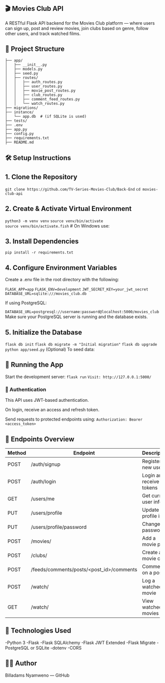 ## 🎬 Movies Club API
A RESTful Flask API backend for the Movies Club platform — where users can sign up, post and review movies, join clubs based on genre, follow other users, and track watched films.

## 📁 Project Structure
```
├── app/
│   ├── __init__.py
│   ├── models.py
│   ├── seed.py
│   ├── routes/
│   │   ├── auth_routes.py
│   │   ├── user_routes.py
│   │   ├── movie_post_routes.py
│   │   ├── club_routes.py
│   │   ├── comment_feed_routes.py
│   │   └── watch_routes.py
├── migrations/
├── instance/
│   └── app.db  # (if SQLite is used)
├── tests/
├── .env
├── app.py
├── config.py
├── requirements.txt
├── README.md
```
## 🛠️ Setup Instructions
## 1. Clone the Repository 

`git clone https://github.com/TV-Series-Movies-Club/Back-End`
`cd movies-club-api`
 ## 2. Create & Activate Virtual Environment 

`python3 -m venv venv`
`source venv/bin/activate`  
`source venv/bin/activate.fish` # On Windows use: 
## 3. Install Dependencies 

`pip install -r requirements.txt`

## 4. Configure Environment Variables 
Create a .env file in the root directory with the following:

`FLASK_APP=app`
`FLASK_ENV=development`
`JWT_SECRET_KEY=your_jwt_secret`
`DATABASE_URL=sqlite:///movies_club.db`

If using PostgreSQL:

`DATABASE_URL=postgresql://username:password@localhost:5000/movies_club`
Make sure your PostgreSQL server is running and the database exists.

## 5. Initialize the Database 

`flask db init`
`flask db migrate -m "Initial migration"`
`flask db upgrade`
`python app/seed.py` (Optional) To seed data:

## 🚀 Running the App 
Start the development server:
`flask run`
`Visit: http://127.0.0.1:5000/`

### 🔐 Authentication
This API uses JWT-based authentication.

On login, receive an access and refresh token.

Send requests to protected endpoints using:
`Authorization: Bearer <access_token>`

## 📮 Endpoints Overview
| Method | Endpoint                                   | Description              |
| ------ | ------------------------------------------ | ------------------------ |
| POST   | /auth/signup                               | Register a new user      |
| POST   | /auth/login                                | Login and receive tokens |
| GET    | /users/me                                  | Get current user info    |
| PUT    | /users/profile                             | Update profile info      |
| PUT    | /users/profile/password                    | Change password          |
| POST   | /movies/                                   | Add a movie post         |
| POST   | /clubs/                                    | Create a movie club      |
| POST   | /feeds/comments/posts/\<post\_id>/comments | Comment on a post        |
| POST   | /watch/                                    | Log a watched movie      |
| GET    | /watch/                                    | View watched movies      |


## 🧾 Technologies Used
-Python 3
-Flask
-Flask SQLAlchemy
-Flask JWT Extended
-Flask Migrate
-PostgreSQL or SQLite
-dotenv
-CORS

## 👨‍💻 Author
Billadams Nyamweno — GitHub